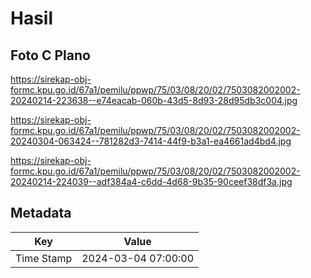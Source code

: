 # Hasil

## Foto C Plano

https://sirekap-obj-formc.kpu.go.id/67a1/pemilu/ppwp/75/03/08/20/02/7503082002002-20240214-223638--e74eacab-060b-43d5-8d93-28d95db3c004.jpg

https://sirekap-obj-formc.kpu.go.id/67a1/pemilu/ppwp/75/03/08/20/02/7503082002002-20240304-063424--781282d3-7414-44f9-b3a1-ea4661ad4bd4.jpg

https://sirekap-obj-formc.kpu.go.id/67a1/pemilu/ppwp/75/03/08/20/02/7503082002002-20240214-224039--adf384a4-c6dd-4d68-9b35-90ceef38df3a.jpg


## Metadata

| Key        | Value               |
| ---------- | ------------------- |
| Time Stamp | 2024-03-04 07:00:00 |



